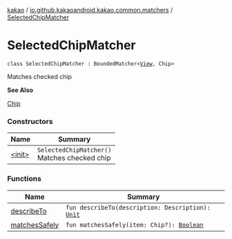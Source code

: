 [kakao](../../index.md) / [io.github.kakaoandroid.kakao.common.matchers](../index.md) / [SelectedChipMatcher](./index.md)

# SelectedChipMatcher

`class SelectedChipMatcher : BoundedMatcher<`[`View`](https://developer.android.com/reference/android/view/View.html)`, Chip>`

Matches checked chip

**See Also**

[Chip](#)

### Constructors

| Name | Summary |
|---|---|
| [&lt;init&gt;](-init-.md) | `SelectedChipMatcher()`<br>Matches checked chip |

### Functions

| Name | Summary |
|---|---|
| [describeTo](describe-to.md) | `fun describeTo(description: Description): `[`Unit`](https://kotlinlang.org/api/latest/jvm/stdlib/kotlin/-unit/index.html) |
| [matchesSafely](matches-safely.md) | `fun matchesSafely(item: Chip?): `[`Boolean`](https://kotlinlang.org/api/latest/jvm/stdlib/kotlin/-boolean/index.html) |
